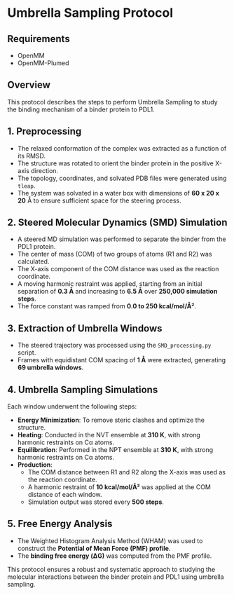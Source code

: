 # Umbrella Sampling Protocol

## Requirements
- OpenMM
- OpenMM-Plumed

## Overview
This protocol describes the steps to perform Umbrella Sampling to study the binding mechanism of a binder protein to PDL1.

## 1. Preprocessing
- The relaxed conformation of the complex was extracted as a function of its RMSD.
- The structure was rotated to orient the binder protein in the positive X-axis direction.
- The topology, coordinates, and solvated PDB files were generated using `tleap`.
- The system was solvated in a water box with dimensions of **60 x 20 x 20** Å to ensure sufficient space for the steering process.

## 2. Steered Molecular Dynamics (SMD) Simulation
- A steered MD simulation was performed to separate the binder from the PDL1 protein.
- The center of mass (COM) of two groups of atoms (R1 and R2) was calculated.
- The X-axis component of the COM distance was used as the reaction coordinate.
- A moving harmonic restraint was applied, starting from an initial separation of **0.3 Å** and increasing to **6.5 Å** over **250,000 simulation steps**.
- The force constant was ramped from **0.0 to 250 kcal/mol/Å²**.

## 3. Extraction of Umbrella Windows
- The steered trajectory was processed using the `SMD_processing.py` script.
- Frames with equidistant COM spacing of **1 Å** were extracted, generating **69 umbrella windows**.

## 4. Umbrella Sampling Simulations
Each window underwent the following steps:
- **Energy Minimization**: To remove steric clashes and optimize the structure.
- **Heating**: Conducted in the NVT ensemble at **310 K**, with strong harmonic restraints on Cα atoms.
- **Equilibration**: Performed in the NPT ensemble at **310 K**, with strong harmonic restraints on Cα atoms.
- **Production**:
  - The COM distance between R1 and R2 along the X-axis was used as the reaction coordinate.
  - A harmonic restraint of **10 kcal/mol/Å²** was applied at the COM distance of each window.
  - Simulation output was stored every **500 steps**.

## 5. Free Energy Analysis
- The Weighted Histogram Analysis Method (WHAM) was used to construct the **Potential of Mean Force (PMF) profile**.
- The **binding free energy (ΔG)** was computed from the PMF profile.

This protocol ensures a robust and systematic approach to studying the molecular interactions between the binder protein and PDL1 using umbrella sampling.
